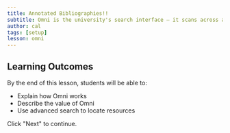 ```yaml
---
title: Annotated Bibliographies!!
subtitle: Omni is the university's search interface — it scans across all of our resources and tries to get you what you need, when you need it. Learn more about Omni in this lesson.
author: cal
tags: [setup]
lesson: omni
---
```


## Learning Outcomes

By the end of this lesson, students will be able to:

* Explain how Omni works
* Describe the value of Omni
* Use advanced search to locate resources

Click "Next" to continue.

